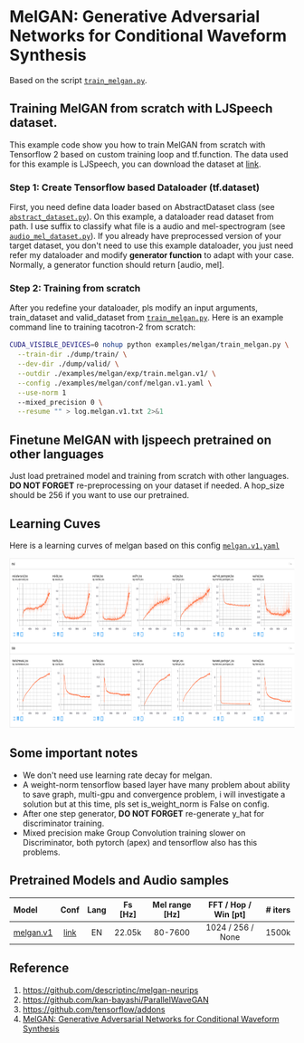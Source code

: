 # MelGAN: Generative Adversarial Networks for Conditional Waveform Synthesis
Based on the script [`train_melgan.py`](https://github.com/dathudeptrai/TensorflowTTS/tree/master/examples/melgan/train_melgan.py).

## Training MelGAN from scratch with LJSpeech dataset.
This example code show you how to train MelGAN from scratch with Tensorflow 2 based on custom training loop and tf.function. The data used for this example is LJSpeech, you can download the dataset at  [link](https://keithito.com/LJ-Speech-Dataset/).

### Step 1: Create Tensorflow based Dataloader (tf.dataset)
First, you need define data loader based on AbstractDataset class (see [`abstract_dataset.py`](https://github.com/dathudeptrai/TensorflowTTS/tree/master/tensorflow_tts/datasets/abstract_dataset.py)). On this example, a dataloader read dataset from path. I use suffix to classify what file is a audio and mel-spectrogram (see [`audio_mel_dataset.py`](https://github.com/dathudeptrai/TensorflowTTS/tree/master/examples/melgan/audio_mel_dataset.py)). If you already have preprocessed version of your target dataset, you don't need to use this example dataloader, you just need refer my dataloader and modify **generator function** to adapt with your case. Normally, a generator function should return [audio, mel].

### Step 2: Training from scratch
After you redefine your dataloader, pls modify an input arguments, train_dataset and valid_dataset from [`train_melgan.py`](https://github.com/dathudeptrai/TensorflowTTS/tree/master/examples/melgan/train_melgan.py). Here is an example command line to training tacotron-2 from scratch:

```bash
CUDA_VISIBLE_DEVICES=0 nohup python examples/melgan/train_melgan.py \
  --train-dir ./dump/train/ \
  --dev-dir ./dump/valid/ \
  --outdir ./examples/melgan/exp/train.melgan.v1/ \
  --config ./examples/melgan/conf/melgan.v1.yaml \
  --use-norm 1
  --mixed_precision 0 \
  --resume "" > log.melgan.v1.txt 2>&1
```

## Finetune MelGAN with ljspeech pretrained on other languages
Just load pretrained model and training from scratch with other languages. **DO NOT FORGET** re-preprocessing on your dataset if needed. A hop_size should be 256 if you want to use our pretrained.

## Learning Cuves
Here is a learning curves of melgan based on this config [`melgan.v1.yaml`](https://github.com/dathudeptrai/TensorflowTTS/tree/master/examples/melgan/conf/melgan.v1.yaml)

<img src="fig/melgan.v1.png" height="300" width="2500">

## Some important notes
	
* We don't need use learning rate decay for melgan.
* A weight-norm tensorflow based layer have many problem about ability to save graph, multi-gpu and convergence problem, i will investigate a solution but at this time, pls set is_weight_norm is False on config.
* After one step generator, **DO NOT FORGET** re-generate y_hat for discriminator training.
* Mixed precision make Group Convolution training slower on Discriminator, both pytorch (apex) and tensorflow also has this problems.

## Pretrained Models and Audio samples
| Model                                                                                                          | Conf                                                                                                                        | Lang  | Fs [Hz] | Mel range [Hz] | FFT / Hop / Win [pt] | # iters |
| :------                                                                                                        | :---:                                                                                                                       | :---: | :----:  | :--------:     | :---------------:    | :-----: |
| [melgan.v1](https://drive.google.com/drive/u/1/folders/1mBwGVchwtNkgFsURl7g4nMiqx4gquAC2)             | [link](https://github.com/dathudeptrai/TensorflowTTS/tree/master/examples/melgan/conf/melgan.v1.yaml)          | EN    | 22.05k  | 80-7600        | 1024 / 256 / None    | 1500k    |


## Reference

1. https://github.com/descriptinc/melgan-neurips
2. https://github.com/kan-bayashi/ParallelWaveGAN
3. https://github.com/tensorflow/addons
4. [MelGAN: Generative Adversarial Networks for Conditional Waveform Synthesis](https://arxiv.org/abs/1910.06711)